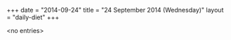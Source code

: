 +++
date = "2014-09-24"
title = "24 September 2014 (Wednesday)"
layout = "daily-diet"
+++


\<no entries\>

